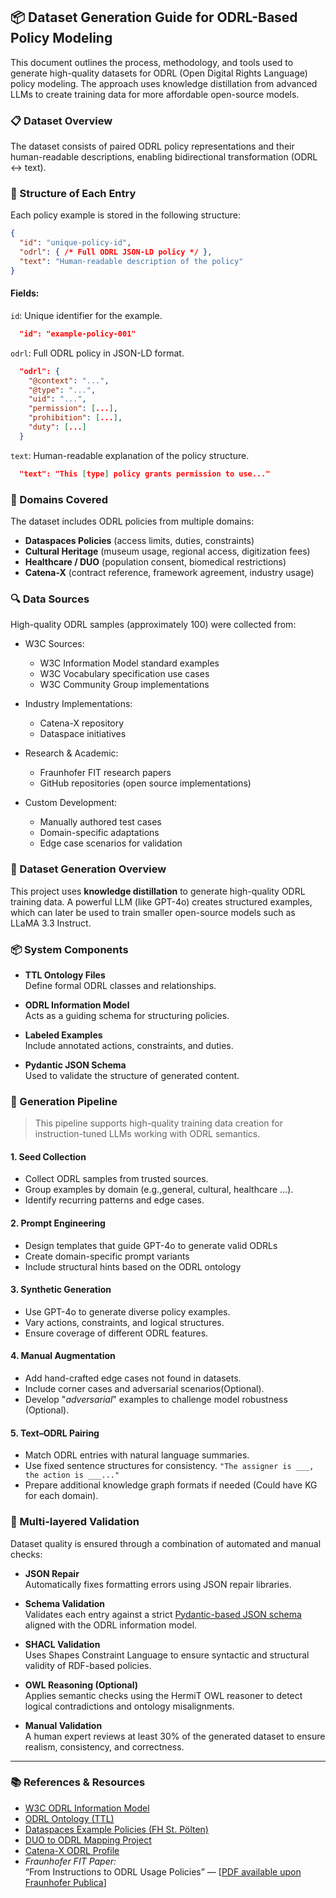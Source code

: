 ## 📦 Dataset Generation Guide for ODRL-Based Policy Modeling

This document outlines the process, methodology, and tools used to generate high-quality datasets for ODRL (Open Digital Rights Language) policy modeling. The approach uses knowledge distillation from advanced LLMs to create training data for more affordable open-source models.

### 📋 Dataset Overview
The dataset consists of paired ODRL policy representations and their human-readable descriptions, enabling bidirectional transformation (ODRL ↔ text).

### 🧱 Structure of Each Entry

Each policy example is stored in the following structure:

```json
{
  "id": "unique-policy-id",
  "odrl": { /* Full ODRL JSON-LD policy */ },
  "text": "Human-readable description of the policy"
}
```


#### Fields:
`id`: Unique identifier for the example.
```json
  "id": "example-policy-001"
```
`odrl`: Full ODRL policy in JSON-LD format.
```json
  "odrl": {
    "@context": "...",
    "@type": "...",
    "uid": "...",
    "permission": [...],
    "prohibition": [...],
    "duty": [...]
  }
```
`text`: Human-readable explanation of the policy structure.
```json
  "text": "This [type] policy grants permission to use..."
```


### 📂 Domains Covered

The dataset includes ODRL policies from multiple domains:

* **Dataspaces Policies** (access limits, duties, constraints)
* **Cultural Heritage** (museum usage, regional access, digitization fees)
* **Healthcare / DUO** (population consent, biomedical restrictions)
* **Catena-X** (contract reference, framework agreement, industry usage)



### 🔍 Data Sources
High-quality ODRL samples (approximately 100) were collected from:

* W3C Sources:
  - W3C Information Model standard examples
  - W3C Vocabulary specification use cases
  - W3C Community Group implementations


* Industry Implementations:
  - Catena-X repository
  - Dataspace initiatives


* Research & Academic:
  - Fraunhofer FIT research papers
  - GitHub repositories (open source implementations)


* Custom Development:
  - Manually authored test cases
  - Domain-specific adaptations
  - Edge case scenarios for validation




### 🧩 Dataset Generation Overview

This project uses **knowledge distillation** to generate high-quality ODRL training data. A powerful LLM (like GPT-4o) creates structured examples, which can later be used to train smaller open-source models such as LLaMA 3.3 Instruct.




### 📦 System Components

- **TTL Ontology Files**  
  Define formal ODRL classes and relationships.

- **ODRL Information Model**  
  Acts as a guiding schema for structuring policies.

- **Labeled Examples**  
  Include annotated actions, constraints, and duties.

- **Pydantic JSON Schema**  
  Used to validate the structure of generated content.





### 🔄 Generation Pipeline
> This pipeline supports high-quality training data creation for instruction-tuned LLMs working with ODRL semantics.

#### 1. Seed Collection
- Collect ODRL samples from trusted sources.
- Group examples by domain (e.g.,general, cultural, healthcare ...).
- Identify recurring patterns and edge cases.

#### 2. Prompt Engineering
- Design templates that guide GPT-4o to generate valid ODRLs
- Create domain-specific prompt variants
- Include structural hints based on the ODRL ontology

#### 3. Synthetic Generation
- Use GPT-4o to generate diverse policy examples.
- Vary actions, constraints, and logical structures.
- Ensure coverage of different ODRL features.

#### 4. Manual Augmentation
- Add hand-crafted edge cases not found in datasets.
- Include corner cases and adversarial scenarios(Optional).
- Develop "_adversarial_" examples to challenge model robustness (Optional).

#### 5. Text–ODRL Pairing
- Match ODRL entries with natural language summaries.
- Use fixed sentence structures for consistency. ``` "The assigner is ___, the action is ___..." ```
- Prepare additional knowledge graph formats if needed (Could have KG for each domain).




### 🔎 Multi-layered Validation

Dataset quality is ensured through a combination of automated and manual checks:

- **JSON Repair**  
  Automatically fixes formatting errors using JSON repair libraries.

- **Schema Validation**  
  Validates each entry against a strict [Pydantic-based JSON schema](https://docs.pydantic.dev/) aligned with the ODRL information model.

- **SHACL Validation**  
  Uses Shapes Constraint Language to ensure syntactic and structural validity of RDF-based policies.

- **OWL Reasoning (Optional)**  
  Applies semantic checks using the HermiT OWL reasoner to detect logical contradictions and ontology misalignments.

- **Manual Validation**  
  A human expert reviews at least 30% of the generated dataset to ensure realism, consistency, and correctness.



---





### 📚 References & Resources

- [W3C ODRL Information Model](https://www.w3.org/TR/odrl-model/)
- [ODRL Ontology (TTL)](https://www.w3.org/ns/odrl/2/ODRL22.ttl)
- [Dataspaces Example Policies (FH St. Pölten)](https://github.com/fhstp/dataspaces-policies/tree/main/example-policies)
- [DUO to ODRL Mapping Project](https://github.com/besteves4/duo-odrl-dpv/tree/main/mappings)
- [Catena-X ODRL Profile](https://github.com/catenax-eV/cx-odrl-profile)
- *Fraunhofer FIT Paper:*  
  “From Instructions to ODRL Usage Policies” — [[PDF available upon Fraunhofer Publica](https://publica.fraunhofer.de/entities/publication/cac0343e-f6a1-4aca-ac9a-df295f9229d8)] 
